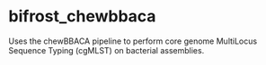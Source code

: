 # bifrost_chewbbaca

Uses the chewBBACA pipeline to perform core genome MultiLocus Sequence Typing (cgMLST) on bacterial assemblies.